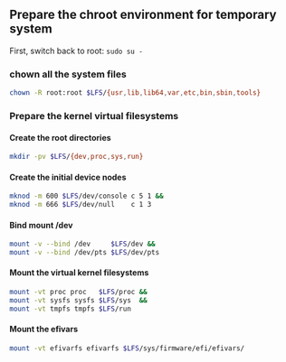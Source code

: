 ## Prepare the chroot environment for temporary system

First, switch back to root: `sudo su -`

### chown all the system files

```sh
chown -R root:root $LFS/{usr,lib,lib64,var,etc,bin,sbin,tools}
```

### Prepare the kernel virtual filesystems

#### Create the root directories

```sh
mkdir -pv $LFS/{dev,proc,sys,run}
```

#### Create the initial device nodes

```sh
mknod -m 600 $LFS/dev/console c 5 1 &&
mknod -m 666 $LFS/dev/null    c 1 3
```

#### Bind mount /dev

```sh
mount -v --bind /dev     $LFS/dev &&
mount -v --bind /dev/pts $LFS/dev/pts
```

#### Mount the virtual kernel filesystems

```sh
mount -vt proc proc   $LFS/proc &&
mount -vt sysfs sysfs $LFS/sys  &&
mount -vt tmpfs tmpfs $LFS/run
```

#### Mount the efivars

```sh
mount -vt efivarfs efivarfs $LFS/sys/firmware/efi/efivars/
```